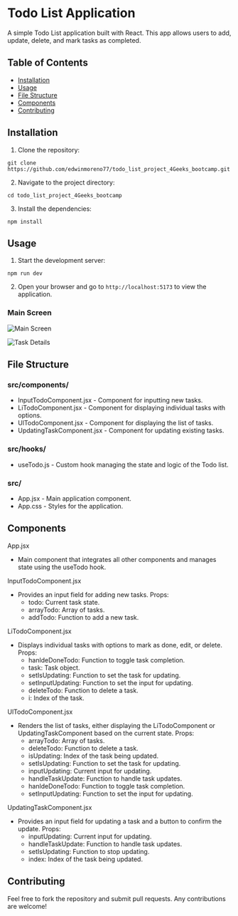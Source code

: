 # Todo List Application

A simple Todo List application built with React. This app allows users to add, update, delete, and mark tasks as completed.

## Table of Contents

- [Installation](#installation)
- [Usage](#usage)
- [File Structure](#file-structure)
- [Components](#components)
- [Contributing](#contributing)

## Installation

1. Clone the repository:

```
git clone https://github.com/edwinmoreno77/todo_list_project_4Geeks_bootcamp.git
```

2. Navigate to the project directory:

```
cd todo_list_project_4Geeks_bootcamp
```

3. Install the dependencies:

```
npm install
```

## Usage

1. Start the development server:

```
npm run dev
```

2. Open your browser and go to `http://localhost:5173` to view the application.

### Main Screen

![Main Screen](./assets/todoList_img-1.jpg)

![Task Details](./assets/todoList_img-2.jpg)

## File Structure

### src/components/

- InputTodoComponent.jsx - Component for inputting new tasks.
- LiTodoComponent.jsx - Component for displaying individual tasks with options.
- UlTodoComponent.jsx - Component for displaying the list of tasks.
- UpdatingTaskComponent.jsx - Component for updating existing tasks.

### src/hooks/

- useTodo.js - Custom hook managing the state and logic of the Todo list.

### src/

- App.jsx - Main application component.
- App.css - Styles for the application.

## Components

App.jsx

- Main component that integrates all other components and manages state using the useTodo hook.

InputTodoComponent.jsx

- Provides an input field for adding new tasks.
  Props:
  - todo: Current task state.
  - arrayTodo: Array of tasks.
  - addTodo: Function to add a new task.

LiTodoComponent.jsx

- Displays individual tasks with options to mark as done, edit, or delete.
  Props:
  - hanldeDoneTodo: Function to toggle task completion.
  - task: Task object.
  - setIsUpdating: Function to set the task for updating.
  - setInputUpdating: Function to set the input for updating.
  - deleteTodo: Function to delete a task.
  - i: Index of the task.

UlTodoComponent.jsx

- Renders the list of tasks, either displaying the LiTodoComponent or UpdatingTaskComponent based on the current state.
  Props:
  - arrayTodo: Array of tasks.
  - deleteTodo: Function to delete a task.
  - isUpdating: Index of the task being updated.
  - setIsUpdating: Function to set the task for updating.
  - inputUpdating: Current input for updating.
  - handleTaskUpdate: Function to handle task updates.
  - hanldeDoneTodo: Function to toggle task completion.
  - setInputUpdating: Function to set the input for updating.

UpdatingTaskComponent.jsx

- Provides an input field for updating a task and a button to confirm the update.
  Props:
  - inputUpdating: Current input for updating.
  - handleTaskUpdate: Function to handle task updates.
  - setIsUpdating: Function to stop updating.
  - index: Index of the task being updated.

## Contributing

Feel free to fork the repository and submit pull requests. Any contributions are welcome!
